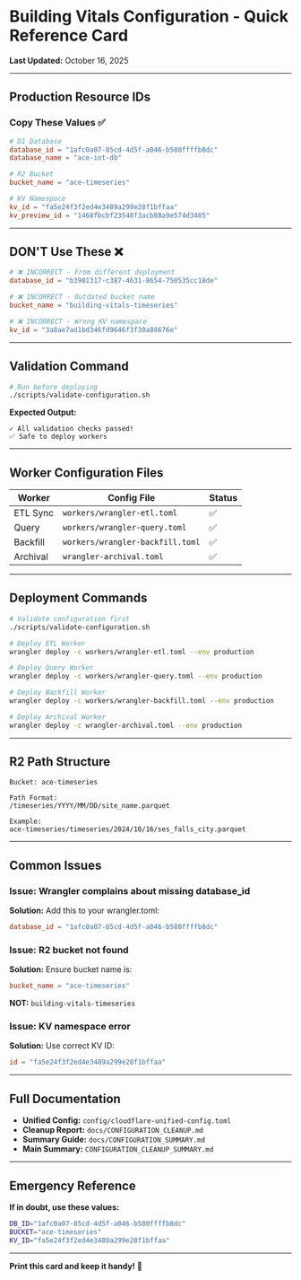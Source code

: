 # Building Vitals Configuration - Quick Reference Card

**Last Updated:** October 16, 2025

---

## Production Resource IDs

### Copy These Values ✅

```toml
# D1 Database
database_id = "1afc0a07-85cd-4d5f-a046-b580ffffb8dc"
database_name = "ace-iot-db"

# R2 Bucket
bucket_name = "ace-timeseries"

# KV Namespace
kv_id = "fa5e24f3f2ed4e3489a299e28f1bffaa"
kv_preview_id = "1468fbcbf23548f3acb88a9e574d3485"
```

---

## DON'T Use These ❌

```toml
# ❌ INCORRECT - From different deployment
database_id = "b3901317-c387-4631-8654-750535cc18de"

# ❌ INCORRECT - Outdated bucket name
bucket_name = "building-vitals-timeseries"

# ❌ INCORRECT - Wrong KV namespace
kv_id = "3a8ae7ad1bd346fd9646f3f30a88676e"
```

---

## Validation Command

```bash
# Run before deploying
./scripts/validate-configuration.sh
```

**Expected Output:**
```
✓ All validation checks passed!
✅ Safe to deploy workers
```

---

## Worker Configuration Files

| Worker | Config File | Status |
|--------|------------|--------|
| ETL Sync | `workers/wrangler-etl.toml` | ✅ |
| Query | `workers/wrangler-query.toml` | ✅ |
| Backfill | `workers/wrangler-backfill.toml` | ✅ |
| Archival | `wrangler-archival.toml` | ✅ |

---

## Deployment Commands

```bash
# Validate configuration first
./scripts/validate-configuration.sh

# Deploy ETL Worker
wrangler deploy -c workers/wrangler-etl.toml --env production

# Deploy Query Worker
wrangler deploy -c workers/wrangler-query.toml --env production

# Deploy Backfill Worker
wrangler deploy -c workers/wrangler-backfill.toml --env production

# Deploy Archival Worker
wrangler deploy -c wrangler-archival.toml --env production
```

---

## R2 Path Structure

```
Bucket: ace-timeseries

Path Format:
/timeseries/YYYY/MM/DD/site_name.parquet

Example:
ace-timeseries/timeseries/2024/10/16/ses_falls_city.parquet
```

---

## Common Issues

### Issue: Wrangler complains about missing database_id

**Solution:** Add this to your wrangler.toml:
```toml
database_id = "1afc0a07-85cd-4d5f-a046-b580ffffb8dc"
```

### Issue: R2 bucket not found

**Solution:** Ensure bucket name is:
```toml
bucket_name = "ace-timeseries"
```

**NOT:** `building-vitals-timeseries`

### Issue: KV namespace error

**Solution:** Use correct KV ID:
```toml
id = "fa5e24f3f2ed4e3489a299e28f1bffaa"
```

---

## Full Documentation

- **Unified Config:** `config/cloudflare-unified-config.toml`
- **Cleanup Report:** `docs/CONFIGURATION_CLEANUP.md`
- **Summary Guide:** `docs/CONFIGURATION_SUMMARY.md`
- **Main Summary:** `CONFIGURATION_CLEANUP_SUMMARY.md`

---

## Emergency Reference

**If in doubt, use these values:**

```bash
DB_ID="1afc0a07-85cd-4d5f-a046-b580ffffb8dc"
BUCKET="ace-timeseries"
KV_ID="fa5e24f3f2ed4e3489a299e28f1bffaa"
```

---

**Print this card and keep it handy!** 📌

